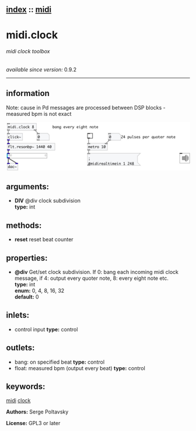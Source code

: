 [index](index.html) :: [midi](category_midi.html)
---

# midi.clock

###### midi clock toolbox

*available since version:* 0.9.2

---


## information
Note: cause in Pd messages are processed between DSP blocks - measured bpm is not
            exact



[![example](../examples/img/midi.clock.jpg)](../examples/pd/midi.clock.pd)



## arguments:

* **DIV**
@div clock subdivision<br>
__type:__ int<br>



## methods:

* **reset**
reset beat counter<br>




## properties:

* **@div** 
Get/set clock subdivision. If 0: bang each incoming midi clock message, if 4: output
every quoter note, 8: every eight note etc.<br>
__type:__ int<br>
__enum:__ 0, 4, 8, 16, 32<br>
__default:__ 0<br>



## inlets:

* control input 
__type:__ control<br>



## outlets:

* bang: on specified beat
__type:__ control<br>
* float: measured bpm (output every beat)
__type:__ control<br>



## keywords:

[midi](keywords/midi.html)
[clock](keywords/clock.html)






**Authors:** Serge Poltavsky




**License:** GPL3 or later





